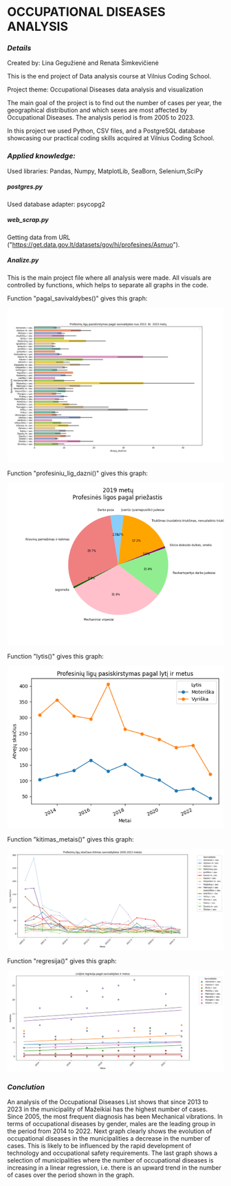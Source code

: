 
# **OCCUPATIONAL** DISEASES ANALYSIS

### _Details_

Created by: Lina Gegužienė and Renata Šimkevičienė

This is the end project of Data analysis course at Vilnius Coding School.

Project theme:  Occupational Diseases data analysis and visualization

The main goal of the project is to find out the number of cases per year, the geographical distribution and which sexes are most affected by Occupational Diseases. The analysis period is from 2005 to 2023.

In this project we used Python, CSV files, and a PostgreSQL database showcasing our practical coding skills acquired at Vilnius Coding School.
  

### _Applied knowledge:_

Used libraries: Pandas, Numpy, MatplotLib, SeaBorn, Selenium,SciPy

##### _postgres_.py

Used database adapter: psycopg2

##### _web_scrap_.py

Getting data from URL ("https://get.data.gov.lt/datasets/gov/hi/profesines/Asmuo").

##### Analize.py

This is the main project file where all analysis were made. All visuals are controlled by functions, which helps to separate all graphs in the code.

Function "pagal_savivaldybes()" gives this graph:

![pagal_savivaldybes.png](Pictures%2Fpagal_savivaldybes.png)

Function "profesiniu_lig_dazni()" gives this graph:

![profesines_lig_pagal_dazni.png](Pictures%2Fprofesines_lig_pagal_dazni.png)

Function "lytis()" gives this graph:

![lytis_linijinis.png](Pictures%2Flytis_linijinis.png)

Function "kitimas_metais()" gives this graph:

![pokytis.png](Pictures%2Fpokytis.png)

Function "regresija()" gives this graph:

![ regresija.png](Pictures%2F%20regresija.png)

### _Conclution_

An analysis of the Occupational Diseases List shows that since 2013 to 2023 in the municipality of Mažeikiai has the highest number of cases. Since 2005, the most frequent diagnosis has been Mechanical vibrations. In terms of occupational diseases by gender, males are the leading group in the period from 2014 to 2022. Next graph clearly shows the evolution of occupational diseases in the municipalities a decrease in the number of cases. This is likely to be influenced by the rapid development of technology and occupational safety requirements. The last graph shows a selection of municipalities where the number of occupational diseases is increasing in a linear regression, i.e. there is an upward trend in the number of cases over the period shown in the graph.

